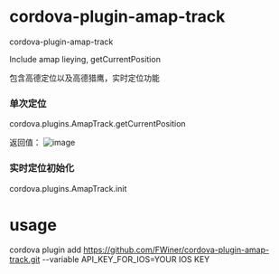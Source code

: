 # cordova-plugin-amap-track

cordova-plugin-amap-track

Include amap lieying, getCurrentPosition

包含高德定位以及高德猎鹰，实时定位功能


### 单次定位
cordova.plugins.AmapTrack.getCurrentPosition

返回值：
![image](https://github.com/FWiner/cordova-plugin-amap-track/assets/11935023/f55ad4fe-b2f1-4864-9c7d-1f8f000ba67d)




### 实时定位初始化
cordova.plugins.AmapTrack.init


# usage

cordova plugin add https://github.com/FWiner/cordova-plugin-amap-track.git  --variable API_KEY_FOR_IOS=YOUR IOS KEY

